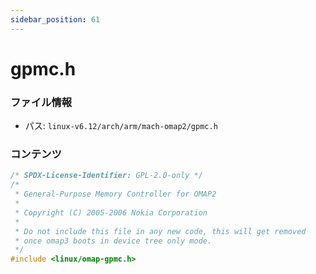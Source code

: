 ```yaml
---
sidebar_position: 61
---
```

# gpmc.h

### ファイル情報

- パス: `linux-v6.12/arch/arm/mach-omap2/gpmc.h`

### コンテンツ

```h
/* SPDX-License-Identifier: GPL-2.0-only */
/*
 * General-Purpose Memory Controller for OMAP2
 *
 * Copyright (C) 2005-2006 Nokia Corporation
 *
 * Do not include this file in any new code, this will get removed
 * once omap3 boots in device tree only mode.
 */
#include <linux/omap-gpmc.h>

```
